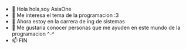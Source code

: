- 👋 Hola hola,soy AsiaOne
- 👀 Me interesa el tema de la programacion :3 
- 🌱 Ahora estoy en la carrera de ing de sistemas 
- 💞️ Me gustaria conocer personas que me ayuden en este mundo de la programacion ^-^
- 📫 FIN

<!---
asiaone1/asiaone1 is a ✨ special ✨ repository because its `README.md` (this file) appears on your GitHub profile.
You can click the Preview link to take a look at your changes.
--->
